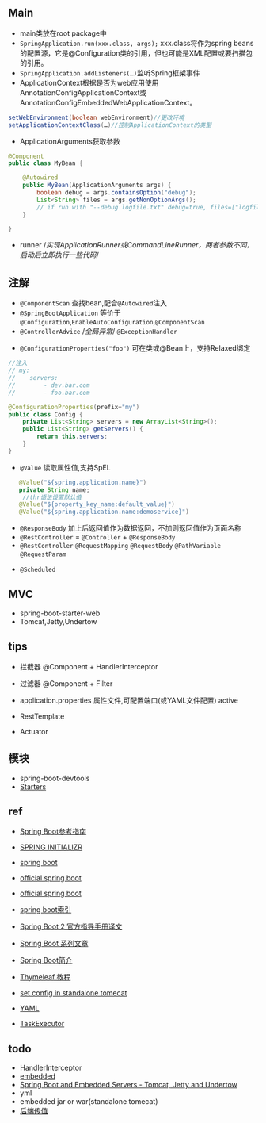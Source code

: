 ## Main

+ main类放在root package中
+ `SpringApplication.run(xxx.class, args);` xxx.class将作为spring beans的配置源，它是@Configuration类的引用，但也可能是XML配置或要扫描包的引用。
+ `SpringApplication.addListeners(…)`监听Spring框架事件
+ ApplicationContext根据是否为web应用使用AnnotationConfigApplicationContext或AnnotationConfigEmbeddedWebApplicationContext。
```java
setWebEnvironment(boolean webEnvironment)//更改环境
setApplicationContextClass(…)//控制ApplicationContext的类型
```
+ ApplicationArguments获取参数
```java
@Component
public class MyBean {

    @Autowired
    public MyBean(ApplicationArguments args) {
        boolean debug = args.containsOption("debug");
        List<String> files = args.getNonOptionArgs();
        // if run with "--debug logfile.txt" debug=true, files=["logfile.txt"]
    }

}
```

+ runner /*实现ApplicationRunner或CommandLineRunner，两者参数不同，启动后立即执行一些代码*/


## 注解
<!-- 系统 -->
+ `@ComponentScan` 查找bean,配合`@Autowired`注入
+ `@SpringBootApplication` 等价于`@Configuration`,`EnableAutoConfiguration`,`@ComponentScan`
+ `@ControllerAdvice` /*全局异常*/  `@ExceptionHandler`
<!-- 配置 -->
+ `@ConfigurationProperties("foo")` 可在类或@Bean上，支持Relaxed绑定
```java
//注入
// my:
//    servers:
//        - dev.bar.com
//        - foo.bar.com

@ConfigurationProperties(prefix="my")
public class Config {
    private List<String> servers = new ArrayList<String>();
    public List<String> getServers() {
        return this.servers;
    }
}
```
+ `@Value`  读取属性值,支持SpEL
```java
   @Value("${spring.application.name}")
   private String name;
    //thr语法设置默认值
   @Value("${property_key_name:default_value}")
   @Value("${spring.application.name:demoservice}")
```
<!-- MVC -->
+ `@ResponseBody` 加上后返回值作为数据返回，不加则返回值作为页面名称
+ `@RestController` = `@Controller` + `@ResponseBody`
+ `@RestController` `@RequestMapping` `@RequestBody` `@PathVariable` `@RequestParam`
<!-- 其他 -->
+ `@Scheduled`


## MVC

+ spring-boot-starter-web
+ Tomcat,Jetty,Undertow

## tips


+ 拦截器 @Component + HandlerInterceptor

+ 过滤器 @Component + Filter

+ application.properties 属性文件,可配置端口(或YAML文件配置) active

+ RestTemplate

+ Actuator

## 模块

+ spring-boot-devtools
+ [Starters](https://qbgbook.gitbooks.io/spring-boot-reference-guide-zh/III.%20Using%20Spring%20Boot/13.5.%20Starters.html)

## ref

+ [Spring Boot参考指南](https://qbgbook.gitbooks.io/spring-boot-reference-guide-zh/)
+ [SPRING INITIALIZR](https://start.spring.io/)
+ [spring boot](https://github.com/ityouknow/spring-boot-examples)
+ [official spring boot](https://spring.io/projects/spring-boot)
+ [official spring boot](https://docs.spring.io/spring-boot/docs/1.4.1.RELEASE/reference/htmlsingle/#boot-features-external-config-profile-specific-properties)
+ [spring boot索引](http://springboot.fun/)

+ [Spring Boot 2 官方指导手册译文](https://www.jianshu.com/p/e7e3ff541bfb)
+ [Spring Boot 系列文章](http://www.ityouknow.com/spring-boot.html)
+ [Spring Boot简介](https://www.yiibai.com/spring-boot/)


+ [Thymeleaf 教程](https://waylau.gitbooks.io/thymeleaf-tutorial/content/)
+ [set config in standalone tomecat](https://stackoverflow.com/questions/43657626/server-session-timeout-in-application-yml-is-not-used-when-deployed-to-a-tomcat)
+ [YAML](https://www.jianshu.com/p/97222440cd08)
+ [TaskExecutor](https://docs.spring.io/spring/docs/4.2.x/spring-framework-reference/html/scheduling.html)


## todo

+ HandlerInterceptor
+ [embedded](https://docs.spring.io/spring-boot/docs/current/reference/html/howto-embedded-web-servers.html)
+ [Spring Boot and Embedded Servers - Tomcat, Jetty and Undertow](http://www.springboottutorial.com/spring-boot-with-embedded-servers-tomcat-jetty)
+ yml
+ embedded jar or war(standalone tomecat)
+ [后端传值](https://blog.csdn.net/bear_lam/article/details/80278590)